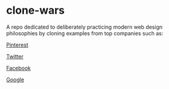 # clone-wars

A repo dedicated to deliberately practicing modern web design philosophies by cloning examples from top companies such as:


[Pinterest](https://justinthareja.github.io/clone-wars/pintrest)

[Twitter](https://justinthareja.github.io/clone-wars/twitter-login-page/)

[Facebook](https://justinthareja.github.io/clone-wars/facebook-landing-page/)

[Google](https://justinthareja.github.io/clone-wars/google-new-tab/)
